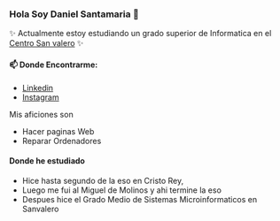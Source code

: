 ### Hola Soy Daniel Santamaria 👋
✨ Actualmente estoy estudiando un grado superior de Informatica en el [Centro San valero](https://www.sanvalero.es/) ✨

#### 📫 Donde Encontrarme:
* [Linkedin](https://www.linkedin.com/in/daniel-santamaria-martinez-381810239/)
* [Instagram](https://www.instagram.com/danisanta__218/)

Mis aficiones son 
* Hacer paginas Web
* Reparar Ordenadores

#### Donde he estudiado

* Hice hasta segundo de la eso en Cristo Rey, 
* Luego me fui al Miguel de Molinos y ahi termine la eso
* Despues hice el Grado Medio de Sistemas Microinformaticos en Sanvalero

<!--
**Librito21/Librito21** is a ✨ _special_ ✨ repository because its `README.md` (this file) appears on your GitHub profile.

Here are some ideas to get you started:

- 🔭 I’m currently working on ...
- 🌱 I’m currently learning ...
- 👯 I’m looking to collaborate on ...
- 🤔 I’m looking for help with ...
- 💬 Ask me about ...
- 📫 How to reach me: ...
- 😄 Pronouns: ...
- ⚡ Fun fact: ...
-->

